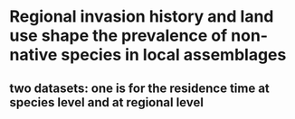 # Regional invasion history and land use shape the prevalence of non-native species in local assemblages

## two datasets: one is for the residence time at species level and at regional level

